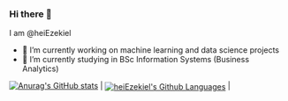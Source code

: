 ### Hi there 👋
I am @heiEzekiel

- 🔭 I’m currently working on machine learning and data science projects
- 🌱 I’m currently studying in BSc Information Systems (Business Analytics)

<!--


Here are some ideas to get you started:


-->

[![Anurag's GitHub stats](https://github-readme-stats.vercel.app/api?username=heiEzekiel)](https://github.com/anuraghazra/github-readme-stats)
| <a href='https://github.com/anuraghazra/github-readme-stats#top-languages-card'><img align="center" src="https://github-readme-stats.vercel.app/api/top-langs/?username=heiEzekiel&langs_count=6&layout=compact&theme=buefy&hide_border=true" alt="heiEzekiel's Github Languages" /></a> |
